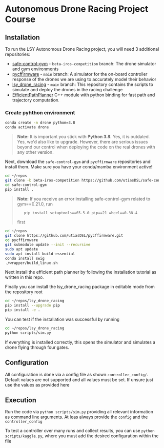 # Autonomous Drone Racing Project Course

## Installation

To run the LSY Autonomous Drone Racing project, you will need 3 additional repositories:
- [safe-control-gym](https://github.com/utiasDSL/safe-control-gym/tree/beta-iros-competition) - `beta-iros-competition` branch: The drone simulator and gym environments
- [pycffirmware](https://github.com/utiasDSL/pycffirmware) - `main` branch: A simulator for the on-board controller response of the drones we are using to accurately model their behavior
- [lsy_drone_racing](https://github.com/utiasDSL/lsy_drone_racing) - `main` branch: This repository contains the scripts to simulate and deploy the drones in the racing challenge
- [EfficientPathPlanner](https://github.com/Autonomous-Drone-Racing-Lab/Efficient-Path-Planner) C++ module with python binding for fast path and trajectory computation. 


### Create pyhthon environment
```bash
conda create -n drone python=3.8
conda activate drone
```

> **Note:** It is important you stick with **Python 3.8**. Yes, it is outdated. Yes, we'd also like to upgrade. However, there are serious issues beyond our control when deploying the code on the real drones with any other version.

Next, download the `safe-control-gym` and `pycffirmware` repositories and install them. Make sure you have your conda/mamba environment active!

```bash
cd ~/repos
git clone -b beta-iros-competition https://github.com/utiasDSL/safe-control-gym.git
cd safe-control-gym
pip install .
```

> **Note:** If you receive an error installing safe-control-gym related to gym==0.21.0, run
> ```bash
>    pip install setuptools==65.5.0 pip==21 wheel==0.38.4
> ```
> first

```bash
cd ~/repos
git clone https://github.com/utiasDSL/pycffirmware.git
cd pycffirmware
git submodule update --init --recursive
sudo apt update
sudo apt install build-essential
conda install swig
./wrapper/build_linux.sh
```

Next install the efficient path planner by following the installation tutorial as written in this repo.

Finally you can install the lsy_drone_racing package in editable mode from the repository root

```bash
cd ~/repos/lsy_drone_racing
pip install --upgrade pip
pip install -e .
```

You can test if the installation was successful by running 

```bash
cd ~/repos/lsy_drone_racing
python scripts/sim.py
```

If everything is installed correctly, this opens the simulator and simulates a drone flying through four gates.

## Configuration
All configuration is done via a config file as shown `controller_config/`. Default values are not supported and all values must be set. If unsure just use the values as provided here

## Execution
Run the code via `python scripts/sim.py` providing all relevant information as command line arguments. At leas always provide the `config` and the `controller_config`

To test a controller over many runs and collect results, you can use `python scripts/kaggle.py`, where you must add the desired configuration within the file